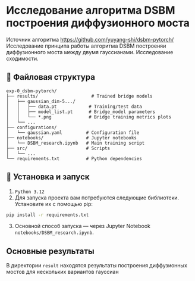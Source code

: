 # Исследование алгоритма DSBM построения диффузионного моста

Источник алгоритма https://github.com/yuyang-shi/dsbm-pytorch/
Исследование принципа работы алгоритма DSBM построеняи диффузионного моста между двумя гауссианами. Исследование сходимости.


## 📁 Файловая структура

```  
exp-0_dsbm-pytorch/
├── results/                    # Trained bridge models
│   ├── gaussian_dim-5.../
│   │   ├── data.pt            # Training/test data
│   │   ├── model_list.pt      # Bridge_model parameters
│   │   └── *.png              # Bridge training metrics plots
│   └── ...
├── configurations/             
│   └── gaussian.yaml         # Configuration file
├── notebooks/                # Jupyter notebooks
│   └── DSBM_research.ipynb   # Main training script
├── src/                      # Scripts
│   └── ...
└── requirements.txt          # Python dependencies
```  

## 🎯 Установка и запуск
1. `Python 3.12`
1. Для запуска проекта вам потребуются следующие библиотеки. Установите их с помощью pip:
```bash  
pip install -r requirements.txt   
```

3. Основной способ запуска — через Jupyter Notebook `notebooks/DSBM_research.ipynb`.

## Основные результаты

В директории `result` находятся результаты построения диффузионных мостов для нескольких вариантов гауссиан
